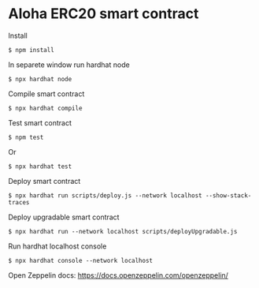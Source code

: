 # Aloha ERC20 smart contract

Install

    $ npm install

    
In separete window run hardhat node

    $ npx hardhat node
    
Compile smart contract

    $ npx hardhat compile

Test smart contract

    $ npm test

Or

    $ npx hardhat test 
    
Deploy smart contract

    $ npx hardhat run scripts/deploy.js --network localhost --show-stack-traces

Deploy upgradable smart contract

    $ npx hardhat run --network localhost scripts/deployUpgradable.js

Run hardhat localhost console

    $ npx hardhat console --network localhost
    
Open Zeppelin docs: https://docs.openzeppelin.com/openzeppelin/
